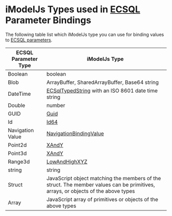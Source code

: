 # iModelJs Types used in [ECSQL](./ECSQL.md) Parameter Bindings

The following table list which iModelJs type you can use for binding values to [ECSQL parameters](./ECSQL.md#ecsql-parameters).

ECSQL Parameter Type | iModelJs Type
------------- | ----------
Boolean       | boolean
Blob          | ArrayBuffer, SharedArrayBuffer, Base64 string
DateTime      | [ECSqlTypedString]($common) with an ISO 8601 date time string
Double        | number
GUID          | [Guid]($bentleyjs-core)
Id            | [Id64]($bentleyjs-core)
Navigation Value | [NavigationBindingValue]($common)
Point2d       | [XAndY]($geometry-core)
Point3d       | [XAndY]($geometry-core)
Range3d       | [LowAndHighXYZ]($geometry-core)
string        | string
Struct        | JavaScript object matching the members of the struct. The member values can be primitives, arrays, or objects of the above types
Array         | JavaScript array of primitives or objects of the above types